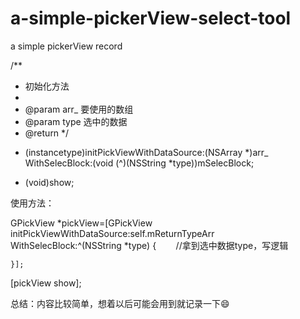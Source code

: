 # a-simple-pickerView-select-tool
a simple pickerView record 

/**
 *  初始化方法
 *
 *  @param arr_ 要使用的数组
 *  @param type 选中的数据
 *  @return
 */
+ (instancetype)initPickViewWithDataSource:(NSArray *)arr_ WithSelecBlock:(void (^)(NSString *type))mSelecBlock;

- (void)show;

使用方法：

GPickView *pickView=[GPickView initPickViewWithDataSource:self.mReturnTypeArr WithSelecBlock:^(NSString *type) {
        //拿到选中数据type，写逻辑
        
    }];
    
    
[pickView show];


总结：内容比较简单，想着以后可能会用到就记录一下😄
